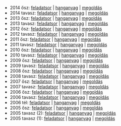  - 2014 ősz: [feladatsor](https://dari.oktatas.hu/kir/erettsegi/okev_doc/erettsegi_2014/oktober/e_nemet_14okt_fl.pdf)
           | [hanganyag](https://dari.oktatas.hu/kir/erettsegi/okev_doc/erettsegi_2014/oktober/e_nemet_14okt_fl.mp3)
           | [megoldás](https://dari.oktatas.hu/kir/erettsegi/okev_doc/erettsegi_2014/oktober/e_nemet_14okt_ut.pdf)
 - 2014 tavasz: [feladatsor](https://dari.oktatas.hu/kir/erettsegi/okev_doc/erettsegi_2014/e_nemet_14maj_fl.pdf)
              | [hanganyag](https://dari.oktatas.hu/kir/erettsegi/okev_doc/erettsegi_2014/e_nemet_14maj_fl.mp3)
              | [megoldás](https://dari.oktatas.hu/kir/erettsegi/okev_doc/erettsegi_2014/e_nemet_14maj_ut.pdf)
 - 2013 ősz: [feladatsor](https://dari.oktatas.hu/kir/erettsegi/okev_doc/erettsegi_2013/oktober/e_nemet_13okt_fl.pdf)
           | [hanganyag](https://dari.oktatas.hu/kir/erettsegi/okev_doc/erettsegi_2013/oktober/e_nemet_13okt_fl.mp3)
           | [megoldás](https://dari.oktatas.hu/kir/erettsegi/okev_doc/erettsegi_2013/oktober/e_nemet_13okt_ut.pdf)
 - 2013 tavasz: [feladatsor](https://dari.oktatas.hu/kir/erettsegi/okev_doc/erettsegi_2013/e_nemet_13maj_fl.pdf)
              | [hanganyag](https://dari.oktatas.hu/kir/erettsegi/okev_doc/erettsegi_2013/e_nemet_13maj_fl.mp3)
              | [megoldás](https://dari.oktatas.hu/kir/erettsegi/okev_doc/erettsegi_2013/e_nemet_13maj_ut.pdf)
 - 2012 ősz: [feladatsor](https://dari.oktatas.hu/kir/erettsegi/okev_doc/erettsegi_2012/oktober/e_nemet_12okt_fl.pdf)
           | [hanganyag](https://dari.oktatas.hu/kir/erettsegi/okev_doc/erettsegi_2012/oktober/e_nemet_12okt_fl.mp3)
           | [megoldás](https://dari.oktatas.hu/kir/erettsegi/okev_doc/erettsegi_2012/oktober/e_nemet_12okt_ut.pdf)
 - 2012 tavasz: [feladatsor](https://dari.oktatas.hu/kir/erettsegi/okev_doc/erettsegi_2012/e_nemet_12maj_fl.pdf)
              | [hanganyag](https://dari.oktatas.hu/kir/erettsegi/okev_doc/erettsegi_2012/e_nemet_12maj_fl.mp3)
              | [megoldás](https://dari.oktatas.hu/kir/erettsegi/okev_doc/erettsegi_2012/e_nemet_12maj_ut.pdf)
 - 2011 ősz: [feladatsor](https://dari.oktatas.hu/kir/erettsegi/okev_doc/erettsegi_2011/oktober/e_nemet_11okt_fl.pdf)
           | [hanganyag](https://dari.oktatas.hu/kir/erettsegi/okev_doc/erettsegi_2011/oktober/e_nemet_11okt_fl.mp3)
           | [megoldás](https://dari.oktatas.hu/kir/erettsegi/okev_doc/erettsegi_2011/oktober/e_nemet_11okt_ut.pdf)
 - 2011 tavasz: [feladatsor](https://dari.oktatas.hu/kir/erettsegi/okev_doc/erettsegi_2011/e_nemet_11maj_fl.pdf)
              | [hanganyag](https://dari.oktatas.hu/kir/erettsegi/okev_doc/erettsegi_2011/e_nemet_11maj_fl.mp3)
              | [megoldás](https://dari.oktatas.hu/kir/erettsegi/okev_doc/erettsegi_2011/e_nemet_11maj_ut.pdf)
 - 2010 ősz: [feladatsor](https://dari.oktatas.hu/kir/erettsegi/okev_doc/erettsegi_2010/oktober/e_nemet_10okt_fl.pdf)
           | [hanganyag](https://dari.oktatas.hu/kir/erettsegi/okev_doc/erettsegi_2010/oktober/e_nemet_10okt_fl.mp3)
           | [megoldás](https://dari.oktatas.hu/kir/erettsegi/okev_doc/erettsegi_2010/oktober/e_nemet_10okt_ut.pdf)
 - 2010 tavasz: [feladatsor](https://dari.oktatas.hu/kir/erettsegi/okev_doc/erettsegi_2010/e_nemet_10maj_fl.pdf)
              | [hanganyag](https://dari.oktatas.hu/kir/erettsegi/okev_doc/erettsegi_2010/e_nemet_10maj_fl.mp3)
              | [megoldás](https://dari.oktatas.hu/kir/erettsegi/okev_doc/erettsegi_2010/e_nemet_10maj_ut.pdf)
 - 2009 ősz: [feladatsor](https://dari.oktatas.hu/kir/erettsegi/okev_doc/erettsegi_2009/oktober/e_nemet_09okt_fl.pdf)
           | [hanganyag](https://dari.oktatas.hu/kir/erettsegi/okev_doc/erettsegi_2009/oktober/e_nemet_09okt_fl.mp3)
           | [megoldás](https://dari.oktatas.hu/kir/erettsegi/okev_doc/erettsegi_2009/oktober/e_nemet_09okt_ut.pdf)
 - 2009 tavasz: [feladatsor](https://dari.oktatas.hu/kir/erettsegi/okev_doc/erettsegi_2009/e_nemet_09maj_fl.pdf)
              | [hanganyag](https://dari.oktatas.hu/kir/erettsegi/okev_doc/erettsegi_2009/e_nemet_09maj_fl.mp3)
              | [megoldás](https://dari.oktatas.hu/kir/erettsegi/okev_doc/erettsegi_2009/e_nemet_09maj_ut.pdf)
 - 2008 ősz: [feladatsor](https://dari.oktatas.hu/kir/erettsegi/okev_doc/erettsegi_2008/oktober/e_nemet_08okt_fl.pdf)
           | [hanganyag](https://dari.oktatas.hu/kir/erettsegi/okev_doc/erettsegi_2008/oktober/e_nemet_08okt_fl.mp3)
           | [megoldás](https://dari.oktatas.hu/kir/erettsegi/okev_doc/erettsegi_2008/oktober/e_nemet_08okt_ut.pdf)
 - 2008 tavasz: [feladatsor](https://dari.oktatas.hu/kir/erettsegi/okev_doc/erettsegi_2008/e_nemet_08maj_fl.pdf)
              | [hanganyag](https://dari.oktatas.hu/kir/erettsegi/okev_doc/erettsegi_2008/e_nemet_08maj_fl.mp3)
              | [megoldás](https://dari.oktatas.hu/kir/erettsegi/okev_doc/erettsegi_2008/e_nemet_08maj_ut.pdf)
 - 2007 ősz: [feladatsor](https://dari.oktatas.hu/kir/erettsegi/okev_doc/erettsegi_2007/oktober/e_nemet_07okt_fl.pdf)
           | [hanganyag](https://dari.oktatas.hu/kir/erettsegi/okev_doc/erettsegi_2007/oktober/e_nemet_07okt_fl.mp3)
           | [megoldás](https://dari.oktatas.hu/kir/erettsegi/okev_doc/erettsegi_2007/oktober/e_nemet_07okt_ut.pdf)
 - 2007 tavasz: [feladatsor](https://dari.oktatas.hu/kir/erettsegi/okev_doc/erettsegi_2007/e_nemet_07maj_fl.pdf)
              | [hanganyag](https://dari.oktatas.hu/kir/erettsegi/okev_doc/erettsegi_2007/e_nemet_07maj_fl.mp3)
              | [megoldás](https://dari.oktatas.hu/kir/erettsegi/okev_doc/erettsegi_2007/e_nemet_07maj_ut.pdf)
 - 2006 ősz: [feladatsor](https://dari.oktatas.hu/kir/erettsegi/okev_doc/erettsegi_2006/e_nemet_06okt_fl.pdf)
           | [hanganyag](https://dari.oktatas.hu/kir/erettsegi/okev_doc/erettsegi_2006/e_nemet_06okt_fl.mp3)
           | [megoldás](https://dari.oktatas.hu/kir/erettsegi/okev_doc/erettsegi_2006/e_nemet_06okt_ut.pdf)
 - 2006 tavasz: [feladatsor](https://dari.oktatas.hu/kir/erettsegi/okev_doc/erettsegi_2006/e_nemet_06maj_fl.pdf)
              | [hanganyag](https://dari.oktatas.hu/kir/erettsegi/okev_doc/erettsegi_2006/e_nemet_06maj_fl.mp3)
              | [megoldás](https://dari.oktatas.hu/kir/erettsegi/okev_doc/erettsegi_2006/e_nemet_06maj_ut.pdf)
 - 2006 tél: [feladatsor](https://dari.oktatas.hu/kir/erettsegi/okev_doc/2006_1/e_nemet_06febr_fl.pdf)
              | [hanganyag](https://dari.oktatas.hu/kir/erettsegi/okev_doc/2006_1/e_nemet_06febr_fl.mp3)
              | [megoldás](https://dari.oktatas.hu/kir/erettsegi/okev_doc/2006_1/e_nemet_06febr_ut.pdf)
 - 2005 ősz: [feladatsor](https://dari.oktatas.hu/kir/erettsegi/okev_doc/2005_osz/e_nemet_05nov_fl.pdf)
           | [hanganyag](https://dari.oktatas.hu/kir/erettsegi/okev_doc/2005_osz/e_nemet_05nov_fl.mp3)
           | [megoldás](https://dari.oktatas.hu/kir/erettsegi/okev_doc/2005_osz/e_nemet_05nov_ut.pdf)
 - 2005 tavasz (2): [feladatsor](https://dari.oktatas.hu/kir/erettsegi/okev_doc/erettsegi_2005/e_nemetV30_fl.pdf)
                  | [hanganyag](https://dari.oktatas.hu/kir/erettsegi/okev_doc/erettsegi_2005/e_nemetV30_fl.mp3)
                  | [megoldás](https://dari.oktatas.hu/kir/erettsegi/okev_doc/erettsegi_2005/e_nemetV30_ut.pdf)
 - 2005 tavasz (1): [feladatsor](https://dari.oktatas.hu/kir/erettsegi/okev_doc/erettsegi_2005/e_nemet_fl.pdf)
                  | [hanganyag](https://dari.oktatas.hu/kir/erettsegi/okev_doc/erettsegi_2005/e_nemet_fl.mp3)
                  | [megoldás](https://dari.oktatas.hu/kir/erettsegi/okev_doc/erettsegi_2005/e_nemet_ut.pdf)
